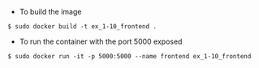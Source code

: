 - To build the image
```
$ sudo docker build -t ex_1-10_frontend .
```

- To run the container with the port 5000 exposed
```
$ sudo docker run -it -p 5000:5000 --name frontend ex_1-10_frontend
```
